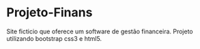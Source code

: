 # Projeto-Finans
Site ficticio que oferece um software de gestão financeira.
Projeto utilizando bootstrap css3 e html5.
